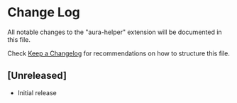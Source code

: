 # Change Log

All notable changes to the "aura-helper" extension will be documented in this file.

Check [Keep a Changelog](http://keepachangelog.com/) for recommendations on how to structure this file.

## [Unreleased]

- Initial release